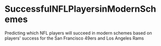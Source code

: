 # SuccessfulNFLPlayersinModernSchemes
Predicting which NFL players will succeed in modern schemes based on players' success for the San Francisco 49ers and Los Angeles Rams
